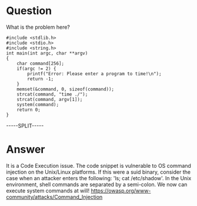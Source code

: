 # Question
 
What is the problem here?
 
```
#include <stdlib.h>
#include <stdio.h>
#include <string.h>
int main(int argc, char **argv)
{
    char command[256];
    if(argc != 2) {
        printf("Error: Please enter a program to time!\n");
        return -1;
    }
    memset(&command, 0, sizeof(command));
    strcat(command, "time ./");
    strcat(command, argv[1]);
    system(command);
    return 0;
}
```
 
-----SPLIT-----
 
# Answer

It is a Code Execution issue. The code snippet is vulnerable to OS command injection on the Unix/Linux platforms. If this were a suid binary, consider the case when an attacker enters the following: 'ls; cat /etc/shadow'. In the Unix environment, shell commands are separated by a semi-colon. We now can execute system commands at will! https://owasp.org/www-community/attacks/Command_Injection